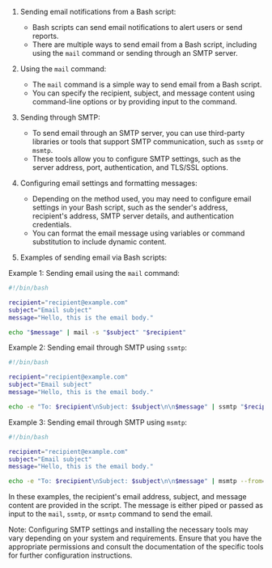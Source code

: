 
1. Sending email notifications from a Bash script:

   - Bash scripts can send email notifications to alert users or send reports.
   - There are multiple ways to send email from a Bash script, including using the `mail` command or sending through an SMTP server.
2. Using the `mail` command:

   - The `mail` command is a simple way to send email from a Bash script.
   - You can specify the recipient, subject, and message content using command-line options or by providing input to the command.
3. Sending through SMTP:

   - To send email through an SMTP server, you can use third-party libraries or tools that support SMTP communication, such as `ssmtp` or `msmtp`.
   - These tools allow you to configure SMTP settings, such as the server address, port, authentication, and TLS/SSL options.
4. Configuring email settings and formatting messages:

   - Depending on the method used, you may need to configure email settings in your Bash script, such as the sender's address, recipient's address, SMTP server details, and authentication credentials.
   - You can format the email message using variables or command substitution to include dynamic content.
5. Examples of sending email via Bash scripts:

Example 1: Sending email using the `mail` command:

```bash
#!/bin/bash

recipient="recipient@example.com"
subject="Email subject"
message="Hello, this is the email body."

echo "$message" | mail -s "$subject" "$recipient"
```

Example 2: Sending email through SMTP using `ssmtp`:

```bash
#!/bin/bash

recipient="recipient@example.com"
subject="Email subject"
message="Hello, this is the email body."

echo -e "To: $recipient\nSubject: $subject\n\n$message" | ssmtp "$recipient"
```

Example 3: Sending email through SMTP using `msmtp`:

```bash
#!/bin/bash

recipient="recipient@example.com"
subject="Email subject"
message="Hello, this is the email body."

echo -e "To: $recipient\nSubject: $subject\n\n$message" | msmtp --from=default -t "$recipient"
```

In these examples, the recipient's email address, subject, and message content are provided in the script. The message is either piped or passed as input to the `mail`, `ssmtp`, or `msmtp` command to send the email.

Note: Configuring SMTP settings and installing the necessary tools may vary depending on your system and requirements. Ensure that you have the appropriate permissions and consult the documentation of the specific tools for further configuration instructions.
